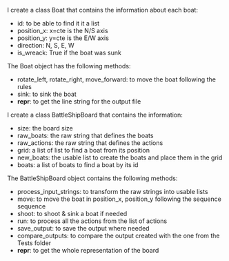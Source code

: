

I create a class Boat that contains the information about each boat:
- id: to be able to find it it a list
- position_x: x=cte is the N/S axis
- position_y: y=cte is the E/W axis
- direction: N, S, E, W
- is_wreack: True if the boat was sunk

The Boat object has the following methods:
- rotate_left, rotate_right, move_forward: to move the boat following the rules
- sink: to sink the boat
- __repr__: to get the line string for the output file

	
	
I create a class BattleShipBoard that contains the information:
- size: the board size
- raw_boats: the raw string that defines the boats
- raw_actions: the raw string that defines the actions
- grid: a list of list to find a boat from its position
- new_boats: the usable list to create the boats and place them in the grid
- boats: a list of boats to find a boat by its id

The BattleShipBoard object contains the following methods:
- process_input_strings: to transform the raw strings into usable lists
- move: to move the boat in position_x, position_y following the sequence sequence
- shoot: to shoot & sink a boat if needed
- run: to process all the actions from the list of actions
- save_output: to save the output where needed
- compare_outputs: to compare the output created with the one from the Tests folder
- __repr__: to get the whole representation of the board

	